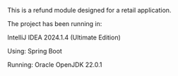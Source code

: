 This is a refund module designed for a retail application.

The project has been running in:

IntelliJ IDEA 2024.1.4 (Ultimate Edition)

Using:
Spring Boot

Running:
Oracle OpenJDK 22.0.1
